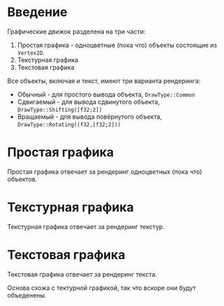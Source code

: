 # Введение

Графические движок разделена на три части:
1. Простая графика - одноцветные (пока что) объекты состоящие из `Vertex2D`.
2. Текстурная графика
3. Текстовая графика

Все объекты, включая и текст, имеют три варианта рендеринга:
 - Обычный - для простого вывода объекта, `DrawType::Common`
 - Сдвигаемый - для вывода сдвинутого объекта, `DrawType::Shifting([f32;2])`
 - Вращаемый - для вывода повёрнутого объекта, `DrawType::Rotating((f32,[f32;2]))`

# Простая графика

Простая графика отвечает за рендеринг одноцветных (пока что) объектов.

# Текстурная графика

Текстурная графика отвечает за рендеринг текстур.

# Текстовая графика

Текстовая графика отвечает за рендеринг текста.

Основа схожа с тектурной графикой, так что вскоре они будут объеденены.